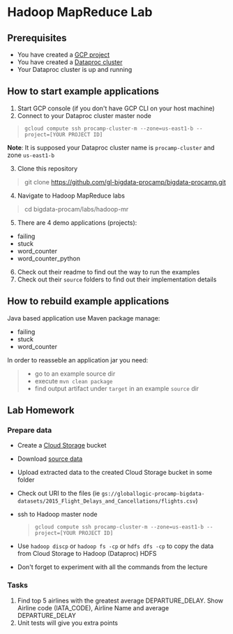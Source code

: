  # Hadoop MapReduce Lab
 
## Prerequisites

- You have created a [GCP project](https://github.com/gl-bigdata-procamp/bigdata-procamp/blob/master/infra/README.md#create-google-cloud-project)
- You have created a [Dataproc cluster](https://github.com/gl-bigdata-procamp/bigdata-procamp/blob/master/infra/README.md#create-dataproc-cluster)
- Your Dataproc cluster is up and running
 
## How to start example applications

1. Start GCP console (if you don't have GCP CLI on your host machine)
2. Connect to your Dataproc cluster master node 

  > `gcloud compute ssh procamp-cluster-m --zone=us-east1-b --project=[YOUR PROJECT ID]`

**Note**: It is supposed your Dataproc cluster name is `procamp-cluster` and zone `us-east1-b`

3. Clone this repository 

> git clone https://github.com/gl-bigdata-procamp/bigdata-procamp.git

4. Navigate to Hadoop MapReduce labs

> cd bigdata-procam/labs/hadoop-mr

5. There are 4 demo applications (projects):
- failing
- stuck
- word_counter
- word_counter_python

6. Check out their readme to find out the way to run the examples
7. Check out their `source` folders to find out their implementation details

## How to rebuild example applications

Java based application use Maven package manage:
- failing
- stuck
- word_counter

In order to reasseble an application jar you need:
>- go to an example source dir 
>- execute `mvn clean package`
>- find output artifact under `target` in an example `source` dir 


## Lab Homework

### Prepare data

- Create a [Cloud Storage](https://cloud.google.com/storage/docs/creating-buckets) bucket 
- Download [source data](https://www.kaggle.com/usdot/flight-delays)
- Upload extracted data to the created Cloud Storage bucket in some folder
- Check out URI to the files (ie `gs://globallogic-procamp-bigdata-datasets/2015_Flight_Delays_and_Cancellations/flights.csv`)
- ssh to Hadoop master node

  > `gcloud compute ssh procamp-cluster-m --zone=us-east1-b --project=[YOUR PROJECT ID]`

- Use `hadoop discp` or `hadoop fs -cp` or `hdfs dfs -cp` to copy the data from Cloud Storage to Hadoop (Dataproc) HDFS
- Don't forget to experiment with all the commands from the lecture

### Tasks

1. Find top 5 airlines with the greatest average DEPARTURE_DELAY. Show Airline code (IATA_CODE), Airline Name and average DEPARTURE_DELAY
2. Unit tests will give you extra points
